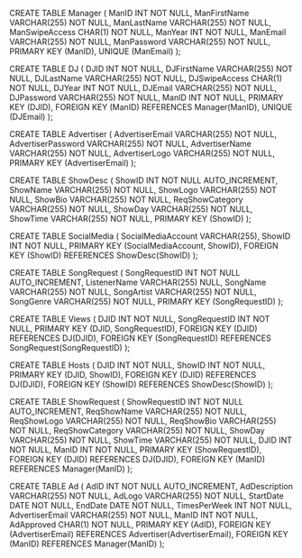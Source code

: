 CREATE TABLE Manager ( ManID INT NOT NULL, ManFirstName VARCHAR(255) NOT NULL, ManLastName VARCHAR(255) NOT NULL, ManSwipeAccess CHAR(1) NOT NULL, ManYear INT NOT NULL, ManEmail VARCHAR(255) NOT NULL, ManPassword VARCHAR(255) NOT NULL, PRIMARY KEY (ManID), UNIQUE (ManEmail) );

CREATE TABLE DJ ( DJID INT NOT NULL, DJFirstName VARCHAR(255) NOT NULL, DJLastName VARCHAR(255) NOT NULL, DJSwipeAccess CHAR(1) NOT NULL, DJYear INT NOT NULL, DJEmail VARCHAR(255) NOT NULL, DJPassword VARCHAR(255) NOT NULL, ManID INT NOT NULL, PRIMARY KEY (DJID), FOREIGN KEY (ManID) REFERENCES Manager(ManID), UNIQUE (DJEmail) );

CREATE TABLE Advertiser ( AdvertiserEmail VARCHAR(255) NOT NULL, AdvertiserPassword VARCHAR(255) NOT NULL, AdvertiserName VARCHAR(255) NOT NULL, AdvertiserLogo VARCHAR(255) NOT NULL, PRIMARY KEY (AdvertiserEmail) );

CREATE TABLE ShowDesc ( ShowID INT NOT NULL AUTO_INCREMENT, ShowName VARCHAR(255) NOT NULL, ShowLogo VARCHAR(255) NOT NULL, ShowBio VARCHAR(255) NOT NULL, ReqShowCategory VARCHAR(255) NOT NULL, ShowDay VARCHAR(255) NOT NULL, ShowTime VARCHAR(255) NOT NULL, PRIMARY KEY (ShowID) );

CREATE TABLE SocialMedia ( SocialMediaAccount VARCHAR(255), ShowID INT NOT NULL, PRIMARY KEY (SocialMediaAccount, ShowID), FOREIGN KEY (ShowID) REFERENCES ShowDesc(ShowID) );

CREATE TABLE SongRequest ( SongRequestID INT NOT NULL AUTO_INCREMENT, ListenerName VARCHAR(255) NULL, SongName VARCHAR(255) NOT NULL, SongArtist VARCHAR(255) NOT NULL, SongGenre VARCHAR(255) NOT NULL, PRIMARY KEY (SongRequestID) );

CREATE TABLE Views ( DJID INT NOT NULL, SongRequestID INT NOT NULL, PRIMARY KEY (DJID, SongRequestID), FOREIGN KEY (DJID) REFERENCES DJ(DJID), FOREIGN KEY (SongRequestID) REFERENCES SongRequest(SongRequestID) );

CREATE TABLE Hosts ( DJID INT NOT NULL, ShowID INT NOT NULL, PRIMARY KEY (DJID, ShowID), FOREIGN KEY (DJID) REFERENCES DJ(DJID), FOREIGN KEY (ShowID) REFERENCES ShowDesc(ShowID) );

CREATE TABLE ShowRequest ( ShowRequestID INT NOT NULL AUTO_INCREMENT, ReqShowName VARCHAR(255) NOT NULL, ReqShowLogo VARCHAR(255) NOT NULL, ReqShowBio VARCHAR(255) NOT NULL, ReqShowCategory VARCHAR(255) NOT NULL, ShowDay VARCHAR(255) NOT NULL, ShowTime VARCHAR(255) NOT NULL, DJID INT NOT NULL, ManID INT NOT NULL, PRIMARY KEY (ShowRequestID), FOREIGN KEY (DJID) REFERENCES DJ(DJID), FOREIGN KEY (ManID) REFERENCES Manager(ManID) );

CREATE TABLE Ad ( AdID INT NOT NULL AUTO_INCREMENT, AdDescription VARCHAR(255) NOT NULL, AdLogo VARCHAR(255) NOT NULL, StartDate DATE NOT NULL, EndDate DATE NOT NULL, TimesPerWeek INT NOT NULL, AdvertiserEmail VARCHAR(255) NOT NULL, ManID INT NOT NULL, AdApproved CHAR(1) NOT NULL, PRIMARY KEY (AdID), FOREIGN KEY (AdvertiserEmail) REFERENCES Advertiser(AdvertiserEmail), FOREIGN KEY (ManID) REFERENCES Manager(ManID) );